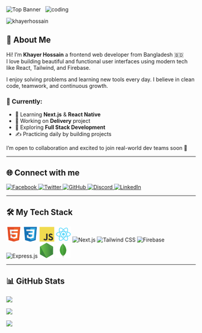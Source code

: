 <img src="https://i.ibb.co.com/v6CNXfJ2/Grey-and-Black-Simple-Marketing-Linked-In-Banner.png" alt="Top Banner" width="100%" height="210px" style="object-fit: cover;" />

<img align="right" width="400" src="https://i.ibb.co/KjXmX9vw/Chainstarters.gif" alt="coding" />

<p align="left"> 
  <img src="https://komarev.com/ghpvc/?username=khayerhossain&label=Profile%20views&color=0e75b6&style=flat" alt="khayerhossain" />
</p>

## 🧠 About Me

Hi! I’m **Khayer Hossain** a frontend web developer from Bangladesh 🇧🇩  
I love building beautiful and functional user interfaces using modern tech like React, Tailwind, and Firebase.

I enjoy solving problems and learning new tools every day. I believe in clean code, teamwork, and continuous growth.

### 💼 Currently:
- 🌱 Learning **Next.js** & **React Native**
- 🔨 Working on **Delivery** project
- 🧪 Exploring **Full Stack Development**
- ✍️ Practicing daily by building projects

I’m open to collaboration and excited to join real-world dev teams soon 🚀

---

## 🌐 Connect with me
<p align="left">
  <a href="https://www.facebook.com/share/1GS4VLNGNv/?mibextid=wwXIfr" target="_blank" rel="noopener noreferrer">
    <img src="https://cdn-icons-png.flaticon.com/512/145/145802.png" alt="Facebook" height="30" width="30" />
  </a>
  <a href="https://twitter.com/khayerhossain45" target="_blank" rel="noopener noreferrer">
    <img src="https://cdn-icons-png.flaticon.com/512/145/145812.png" alt="Twitter" height="30" width="30" />
  </a>
  <a href="https://github.com/khayerhossain" target="_blank" rel="noopener noreferrer">
    <img src="https://cdn-icons-png.flaticon.com/512/733/733553.png" alt="GitHub" height="30" width="30" />
  </a>
  <a href="https://discord.gg/khayerhossain_45" target="_blank" rel="noopener noreferrer">
    <img src="https://cdn-icons-png.flaticon.com/512/3670/3670157.png" alt="Discord" height="30" width="30" />
  </a>
  <a href="https://linkedin.com/in/khayerhossain" target="_blank" rel="noopener noreferrer">
    <img src="https://cdn-icons-png.flaticon.com/512/145/145807.png" alt="LinkedIn" height="30" width="30" />
  </a>
<!--   <a href="https://instagram.com/khayerhossain" target="_blank" rel="noopener noreferrer">
    <img src="https://cdn-icons-png.flaticon.com/512/2111/2111463.png" alt="Instagram" height="30" width="30" />
  </a> -->
</p>



---

## 🛠️ My Tech Stack

<p align="left">
  <img src="https://raw.githubusercontent.com/devicons/devicon/master/icons/html5/html5-original.svg" alt="HTML" width="40" height="40"/>
  <img src="https://raw.githubusercontent.com/devicons/devicon/master/icons/css3/css3-original.svg" alt="CSS" width="40" height="40"/>
  <img src="https://raw.githubusercontent.com/devicons/devicon/master/icons/javascript/javascript-original.svg" alt="JavaScript" width="40" height="40"/>
  <img src="https://raw.githubusercontent.com/devicons/devicon/master/icons/react/react-original.svg" alt="React" width="40" height="40"/>
  <img src="https://cdn.jsdelivr.net/gh/devicons/devicon/icons/nextjs/nextjs-original.svg" alt="Next.js" width="40" height="40"/>
  <img src="https://cdn.jsdelivr.net/gh/devicons/devicon/icons/tailwindcss/tailwindcss-original.svg" alt="Tailwind CSS" width="40" height="40"/>
  <img src="https://cdn.jsdelivr.net/gh/devicons/devicon/icons/firebase/firebase-plain.svg" alt="Firebase" width="40" height="40"/>
  <img src="https://i.ibb.co/RTyThG2T/136-1363736-express-js-icon-png-transparent-png.jpg" alt="Express.js" width="40" height="40"/>
  <img src="https://raw.githubusercontent.com/devicons/devicon/master/icons/nodejs/nodejs-original.svg" alt="Node.js" width="40" height="40"/>
  <img src="https://raw.githubusercontent.com/devicons/devicon/master/icons/mongodb/mongodb-original.svg" alt="MongoDB" width="40" height="40"/>
</p>


---

## 📊 GitHub Stats

<p>
  <img align="center" src="https://github-readme-stats.vercel.app/api?username=khayerhossain&show_icons=true&locale=en&theme=radical" />
</p>
<p>
  <img align="center" src="https://github-readme-streak-stats.herokuapp.com?user=khayerhossain&theme=radical" />
</p>
<p>
  <img align="center" src="https://github-readme-stats.vercel.app/api/top-langs?username=khayerhossain&show_icons=true&locale=en&layout=compact&theme=radical" />
</p>
